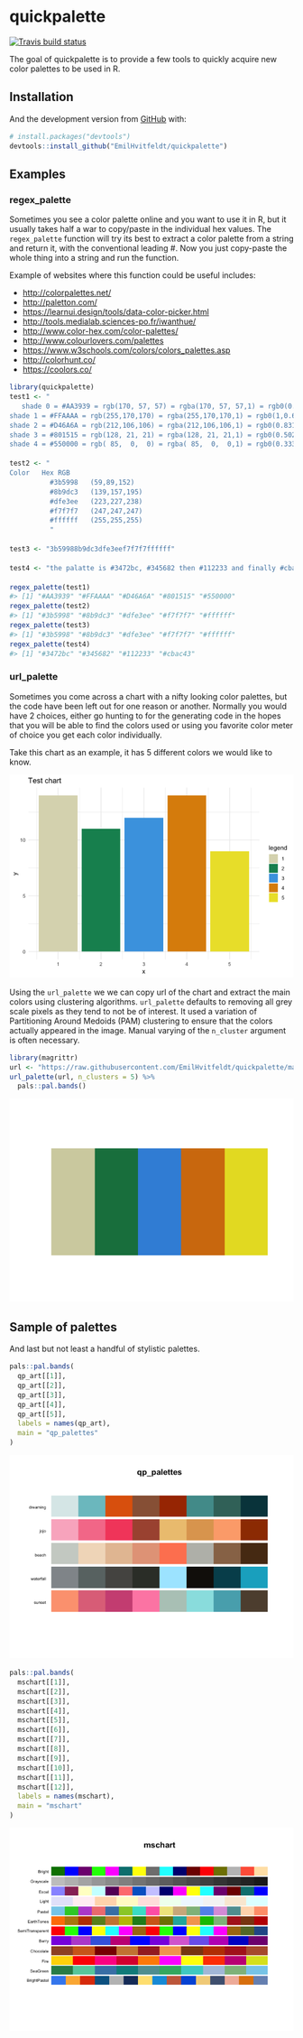
<!-- README.md is generated from README.Rmd. Please edit that file -->

# quickpalette

[![Travis build
status](https://travis-ci.org/EmilHvitfeldt/quickpalette.svg?branch=master)](https://travis-ci.org/EmilHvitfeldt/quickpalette)

The goal of quickpalette is to provide a few tools to quickly acquire
new color palettes to be used in R.

## Installation

And the development version from [GitHub](https://github.com/) with:

``` r
# install.packages("devtools")
devtools::install_github("EmilHvitfeldt/quickpalette")
```

## Examples

### regex\_palette

Sometimes you see a color palette online and you want to use it in R,
but it usually takes half a war to copy/paste in the individual hex
values. The `regex_palette` function will try its best to extract a
color palette from a string and return it, with the conventional leading
\#. Now you just copy-paste the whole thing into a string and run the
function.

Example of websites where this function could be useful includes:

  - <http://colorpalettes.net/>
  - <http://paletton.com/>
  - <https://learnui.design/tools/data-color-picker.html>
  - <http://tools.medialab.sciences-po.fr/iwanthue/>
  - <http://www.color-hex.com/color-palettes/>
  - <http://www.colourlovers.com/palettes>
  - <https://www.w3schools.com/colors/colors_palettes.asp>
  - <http://colorhunt.co/>
  - <https://coolors.co/>

<!-- end list -->

``` r
library(quickpalette)
test1 <- "
   shade 0 = #AA3939 = rgb(170, 57, 57) = rgba(170, 57, 57,1) = rgb0(0.667,0.224,0.224)
shade 1 = #FFAAAA = rgb(255,170,170) = rgba(255,170,170,1) = rgb0(1,0.667,0.667)
shade 2 = #D46A6A = rgb(212,106,106) = rgba(212,106,106,1) = rgb0(0.831,0.416,0.416)
shade 3 = #801515 = rgb(128, 21, 21) = rgba(128, 21, 21,1) = rgb0(0.502,0.082,0.082)
shade 4 = #550000 = rgb( 85,  0,  0) = rgba( 85,  0,  0,1) = rgb0(0.333,0,0)" 

test2 <- "
Color   Hex RGB
          #3b5998   (59,89,152)
          #8b9dc3   (139,157,195)
          #dfe3ee   (223,227,238)
          #f7f7f7   (247,247,247)
          #ffffff   (255,255,255)
          "

test3 <- "3b59988b9dc3dfe3eef7f7f7ffffff"

test4 <- "the palatte is #3472bc, #345682 then #112233 and finally #cbac43"

regex_palette(test1)
#> [1] "#AA3939" "#FFAAAA" "#D46A6A" "#801515" "#550000"
regex_palette(test2)
#> [1] "#3b5998" "#8b9dc3" "#dfe3ee" "#f7f7f7" "#ffffff"
regex_palette(test3)
#> [1] "#3b5998" "#8b9dc3" "#dfe3ee" "#f7f7f7" "#ffffff"
regex_palette(test4)
#> [1] "#3472bc" "#345682" "#112233" "#cbac43"
```

### url\_palette

Sometimes you come across a chart with a nifty looking color palettes,
but the code have been left out for one reason or another. Normally you
would have 2 choices, either go hunting to for the generating code in
the hopes that you will be able to find the colors used or using you
favorite color meter of choice you get each color individually.

Take this chart as an example, it has 5 different colors we would like
to know.

![](man/figures/README-testchart-1.png)<!-- -->

Using the `url_palette` we we can copy url of the chart and extract the
main colors using clustering algorithms. `url_palette` defaults to
removing all grey scale pixels as they tend to not be of interest. It
used a variation of Partitioning Around Medoids (PAM) clustering to
ensure that the colors actually appeared in the image. Manual varying of
the `n_cluster` argument is often necessary.

``` r
library(magrittr)
url <- "https://raw.githubusercontent.com/EmilHvitfeldt/quickpalette/master/man/figures/README-testchart-1.png"
url_palette(url, n_clusters = 5) %>%
  pals::pal.bands()
```

![](man/figures/README-unnamed-chunk-3-1.png)<!-- -->

## Sample of palettes

And last but not least a handful of stylistic palettes.

``` r
pals::pal.bands(
  qp_art[[1]],
  qp_art[[2]],
  qp_art[[3]],
  qp_art[[4]],
  qp_art[[5]],
  labels = names(qp_art),
  main = "qp_palettes"
)
```

![](man/figures/README-unnamed-chunk-4-1.png)<!-- -->

``` r
pals::pal.bands(
  mschart[[1]],
  mschart[[2]],
  mschart[[3]],
  mschart[[4]],
  mschart[[5]],
  mschart[[6]],
  mschart[[7]],
  mschart[[8]],
  mschart[[9]],
  mschart[[10]],
  mschart[[11]],
  mschart[[12]],
  labels = names(mschart),
  main = "mschart"
)
```

![](man/figures/README-unnamed-chunk-5-1.png)<!-- -->
